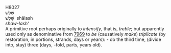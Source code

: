 <body>
  <p>H8027<br>  שׁלשׁ  <br> שָׁלַשׁ  ‎  shâlash  <br><i>shaw-lash‘ </i><br>A primitive root perhaps originally to <i>intensify</i>, that is, <i>treble</i>; but apparently used only as denominative from <a href="h7969.htm">7969</a>  to <i>be</i> (causatively <i>make</i>) <i>triplicate</i> (by restoration, in portions, strands, days or years): - do the third time, (divide into, stay) three (days, -fold, parts, years old).<br></p>
 </body>
